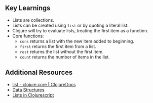 ## Key Learnings

- Lists are collections.
- Lists can be created using `list` or by quoting a literal list.
- Clojure will try to evaluate lists, treating the first item as a function.
- Core functions:
  - `cons` returns a list with the new item added to beginning.
  - `first` returns the first item from a list.
  - `rest` returns the list without the first item.
  - `count` returns the number of items in the list.

## Additional Resources

- [list - clojure.core | ClojureDocs](https://clojuredocs.org/clojure.core/list)
- [Data Structures](https://clojure.org/reference/data_structures)
- [Lists in Clojurescript](https://cljs.github.io/api/syntax/list)

